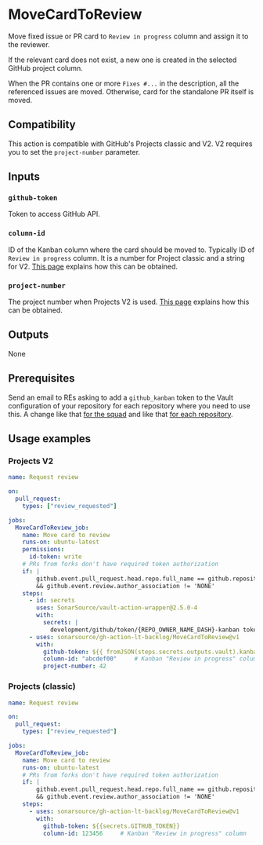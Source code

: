 # MoveCardToReview

Move fixed issue or PR card to `Review in progress` column and assign it to the reviewer.

If the relevant card does not exist, a new one is created in the selected GitHub project column.

When the PR contains one or more `Fixes #...` in the description, all the referenced issues are moved. Otherwise, card for the standalone PR itself is moved.

## Compatibility

This action is compatible with GitHub's Projects classic and V2. V2 requires you to set the `project-number` parameter.

## Inputs

### `github-token`

Token to access GitHub API.

### `column-id`

ID of the Kanban column where the card should be moved to. Typically ID of `Review in progress` column. It is a number for Project classic and a string for V2. [This page](../docs/github.md) explains how this can be obtained.

### `project-number`

The project number when Projects V2 is used. [This page](../docs/github.md) explains how this can be obtained.

## Outputs

None

## Prerequisites

Send an email to REs asking to add a `github_kanban` token to the Vault configuration of your repository for each repository where you need to use this.
A change like that [for the squad](https://github.com/SonarSource/re-terraform-aws-vault/blob/edba176cf3d89dd3a7e9ffed5807a8082076fbfe/orders/squad-jsts.yaml#L21-L29) and like that [for each repository](https://github.com/SonarSource/re-terraform-aws-vault/blob/edba176cf3d89dd3a7e9ffed5807a8082076fbfe/orders/squad-jsts.yaml#L53-L54).

## Usage examples

### Projects V2

```yaml
name: Request review

on:
  pull_request:
    types: ["review_requested"]

jobs:
  MoveCardToReview_job:
    name: Move card to review
    runs-on: ubuntu-latest
    permissions:
      id-token: write
    # PRs from forks don't have required token authorization
    if: |
        github.event.pull_request.head.repo.full_name == github.repository
        && github.event.review.author_association != 'NONE'
    steps:
      - id: secrets
        uses: SonarSource/vault-action-wrapper@2.5.0-4
        with:
          secrets: |
            development/github/token/{REPO_OWNER_NAME_DASH}-kanban token | kanban_token;
      - uses: sonarsource/gh-action-lt-backlog/MoveCardToReview@v1
        with:
          github-token: ${{ fromJSON(steps.secrets.outputs.vault).kanban_token }}
          column-id: "abcdef00"     # Kanban "Review in progress" column
          project-number: 42
```

### Projects (classic)

```yaml
name: Request review

on:
  pull_request:
    types: ["review_requested"]

jobs:
  MoveCardToReview_job:
    name: Move card to review
    runs-on: ubuntu-latest
    # PRs from forks don't have required token authorization
    if: |
        github.event.pull_request.head.repo.full_name == github.repository
        && github.event.review.author_association != 'NONE'
    steps:
      - uses: sonarsource/gh-action-lt-backlog/MoveCardToReview@v1
        with:
          github-token: ${{secrets.GITHUB_TOKEN}}
          column-id: 123456     # Kanban "Review in progress" column
```
